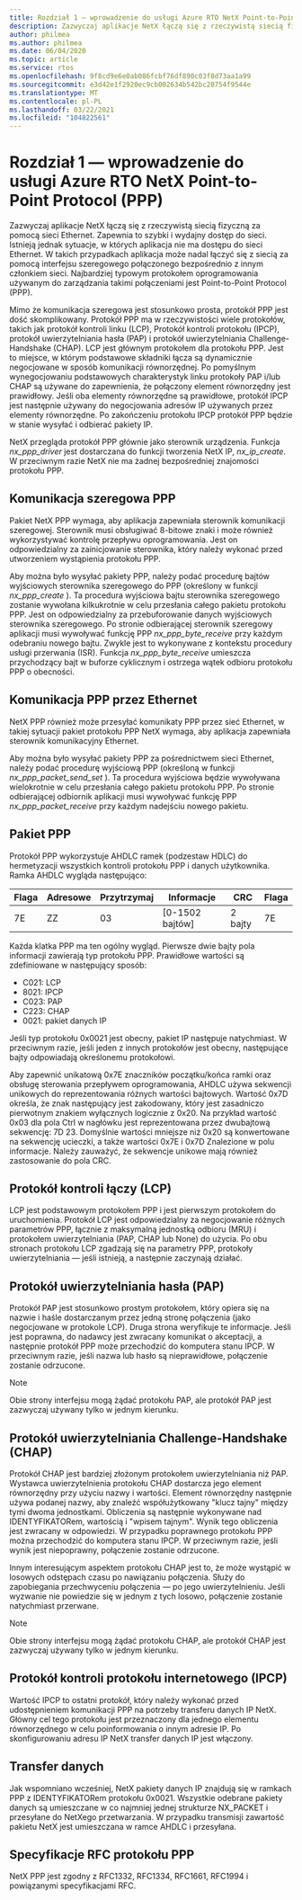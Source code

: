 ```yaml
---
title: Rozdział 1 — wprowadzenie do usługi Azure RTO NetX Point-to-Point Protocol (PPP)
description: Zazwyczaj aplikacje NetX łączą się z rzeczywistą siecią fizyczną za pomocą sieci Ethernet.
author: philmea
ms.author: philmea
ms.date: 06/04/2020
ms.topic: article
ms.service: rtos
ms.openlocfilehash: 9f8cd9e6e0ab086fcbf76df890c03f8d73aa1a99
ms.sourcegitcommit: e3d42e1f2920ec9cb002634b542bc20754f9544e
ms.translationtype: MT
ms.contentlocale: pl-PL
ms.lasthandoff: 03/22/2021
ms.locfileid: "104822561"
---
```

# <a name="chapter-1---introduction-to-the-azure-rtos-netx-point-to-point-protocol-ppp"></a>Rozdział 1 — wprowadzenie do usługi Azure RTO NetX Point-to-Point Protocol (PPP)

Zazwyczaj aplikacje NetX łączą się z rzeczywistą siecią fizyczną za pomocą sieci Ethernet. Zapewnia to szybki i wydajny dostęp do sieci. Istnieją jednak sytuacje, w których aplikacja nie ma dostępu do sieci Ethernet. W takich przypadkach aplikacja może nadal łączyć się z siecią za pomocą interfejsu szeregowego połączonego bezpośrednio z innym członkiem sieci. Najbardziej typowym protokołem oprogramowania używanym do zarządzania takimi połączeniami jest Point-to-Point Protocol (PPP).

Mimo że komunikacja szeregowa jest stosunkowo prosta, protokół PPP jest dość skomplikowany. Protokół PPP ma w rzeczywistości wiele protokołów, takich jak protokół kontroli linku (LCP), Protokół kontroli protokołu (IPCP), protokół uwierzytelniania hasła (PAP) i protokół uwierzytelniania Challenge-Handshake (CHAP). LCP jest głównym protokołem dla protokołu PPP. Jest to miejsce, w którym podstawowe składniki łącza są dynamicznie negocjowane w sposób komunikacji równorzędnej. Po pomyślnym wynegocjowaniu podstawowych charakterystyk linku protokoły PAP i/lub CHAP są używane do zapewnienia, że połączony element równorzędny jest prawidłowy. Jeśli oba elementy równorzędne są prawidłowe, protokół IPCP jest następnie używany do negocjowania adresów IP używanych przez elementy równorzędne. Po zakończeniu protokołu IPCP protokół PPP będzie w stanie wysyłać i odbierać pakiety IP.

NetX przegląda protokół PPP głównie jako sterownik urządzenia. Funkcja *nx_ppp_driver* jest dostarczana do funkcji tworzenia NetX IP, *nx_ip_create*. W przeciwnym razie NetX nie ma żadnej bezpośredniej znajomości protokołu PPP.

## <a name="ppp-serial-communication"></a>Komunikacja szeregowa PPP

Pakiet NetX PPP wymaga, aby aplikacja zapewniała sterownik komunikacji szeregowej. Sterownik musi obsługiwać 8-bitowe znaki i może również wykorzystywać kontrolę przepływu oprogramowania. Jest on odpowiedzialny za zainicjowanie sterownika, który należy wykonać przed utworzeniem wystąpienia protokołu PPP.

Aby można było wysyłać pakiety PPP, należy podać procedurę bajtów wyjściowych sterownika szeregowego do PPP (określony w funkcji *nx_ppp_create* ). Ta procedura wyjściowa bajtu sterownika szeregowego zostanie wywołana kilkukrotnie w celu przesłania całego pakietu protokołu PPP. Jest on odpowiedzialny za przebuforowanie danych wyjściowych sterownika szeregowego. Po stronie odbierającej sterownik szeregowy aplikacji musi wywoływać funkcję PPP *nx_ppp_byte_receive* przy każdym odebraniu nowego bajtu. Zwykle jest to wykonywane z kontekstu procedury usługi przerwania (ISR). Funkcja *nx_ppp_byte_receive* umieszcza przychodzący bajt w buforze cyklicznym i ostrzega wątek odbioru protokołu PPP o obecności.

## <a name="ppp-over-ethernet-communication"></a>Komunikacja PPP przez Ethernet

NetX PPP również może przesyłać komunikaty PPP przez sieć Ethernet, w takiej sytuacji pakiet protokołu PPP NetX wymaga, aby aplikacja zapewniała sterownik komunikacyjny Ethernet.

Aby można było wysyłać pakiety PPP za pośrednictwem sieci Ethernet, należy podać procedurę wyjściową PPP (określoną w funkcji *nx_ppp_packet_send_set* ). Ta procedura wyjściowa będzie wywoływana wielokrotnie w celu przesłania całego pakietu protokołu PPP. Po stronie odbierającej odbiornik aplikacji musi wywoływać funkcję PPP *nx_ppp_packet_receive* przy każdym nadejściu nowego pakietu.

## <a name="ppp-packet"></a>Pakiet PPP

Protokół PPP wykorzystuje AHDLC ramek (podzestaw HDLC) do hermetyzacji wszystkich kontroli protokołu PPP i danych użytkownika. Ramka AHDLC wygląda następująco:

|**Flaga**|**Adresowe**|**Przytrzymaj**|**Informacje**|**CRC**|**Flaga**|
|--------|--------|--------|---------------|-------|--------|
|7E |ZZ|03|[0-1502 bajtów]|2 bajty| 7E|

Każda klatka PPP ma ten ogólny wygląd. Pierwsze dwie bajty pola informacji zawierają typ protokołu PPP. Prawidłowe wartości są zdefiniowane w następujący sposób:

- C021: LCP
- 8021: IPCP
- C023: PAP
- C223: CHAP
- 0021: pakiet danych IP

Jeśli typ protokołu 0x0021 jest obecny, pakiet IP następuje natychmiast. W przeciwnym razie, jeśli jeden z innych protokołów jest obecny, następujące bajty odpowiadają określonemu protokołowi.

Aby zapewnić unikatową 0x7E znaczników początku/końca ramki oraz obsługę sterowania przepływem oprogramowania, AHDLC używa sekwencji unikowych do reprezentowania różnych wartości bajtowych. Wartość 0x7D określa, że znak następujący jest zakodowany, który jest zasadniczo pierwotnym znakiem wyłącznych logicznie z 0x20. Na przykład wartość 0x03 dla pola Ctrl w nagłówku jest reprezentowana przez dwubajtową sekwencję: 7D 23. Domyślnie wartości mniejsze niż 0x20 są konwertowane na sekwencję ucieczki, a także wartości 0x7E i 0x7D Znalezione w polu informacje. Należy zauważyć, że sekwencje unikowe mają również zastosowanie do pola CRC.

## <a name="link-control-protocol-lcp"></a>Protokół kontroli łączy (LCP)

LCP jest podstawowym protokołem PPP i jest pierwszym protokołem do uruchomienia. Protokół LCP jest odpowiedzialny za negocjowanie różnych parametrów PPP, łącznie z maksymalną jednostką odbioru (MRU) i protokołem uwierzytelniania (PAP, CHAP lub None) do użycia. Po obu stronach protokołu LCP zgadzają się na parametry PPP, protokoły uwierzytelniania — jeśli istnieją, a następnie zaczynają działać.

## <a name="password-authentication-protocol-pap"></a>Protokół uwierzytelniania hasła (PAP)

Protokół PAP jest stosunkowo prostym protokołem, który opiera się na nazwie i haśle dostarczanym przez jedną stronę połączenia (jako negocjowane w protokole LCP). Druga strona weryfikuje te informacje. Jeśli jest poprawna, do nadawcy jest zwracany komunikat o akceptacji, a następnie protokół PPP może przechodzić do komputera stanu IPCP. W przeciwnym razie, jeśli nazwa lub hasło są nieprawidłowe, połączenie zostanie odrzucone.

>[!NOTE]
> Obie strony interfejsu mogą żądać protokołu PAP, ale protokół PAP jest zazwyczaj używany tylko w jednym kierunku.

## <a name="challenge-handshake-authentication-protocol-chap"></a>Protokół uwierzytelniania Challenge-Handshake (CHAP)

Protokół CHAP jest bardziej złożonym protokołem uwierzytelniania niż PAP. Wystawca uwierzytelnienia protokołu CHAP dostarcza jego element równorzędny przy użyciu nazwy i wartości. Element równorzędny następnie używa podanej nazwy, aby znaleźć współużytkowany "klucz tajny" między tymi dwoma jednostkami. Obliczenia są następnie wykonywane nad IDENTYFIKATORem, wartością i "wpisem tajnym". Wynik tego obliczenia jest zwracany w odpowiedzi. W przypadku poprawnego protokołu PPP można przechodzić do komputera stanu IPCP. W przeciwnym razie, jeśli wynik jest niepoprawny, połączenie zostanie odrzucone.

Innym interesującym aspektem protokołu CHAP jest to, że może wystąpić w losowych odstępach czasu po nawiązaniu połączenia. Służy do zapobiegania przechwyceniu połączenia — po jego uwierzytelnieniu. Jeśli wyzwanie nie powiedzie się w jednym z tych losowo, połączenie zostanie natychmiast przerwane.

>[!NOTE]
> Obie strony interfejsu mogą żądać protokołu CHAP, ale protokół CHAP jest zazwyczaj używany tylko w jednym kierunku.

## <a name="internet-protocol-control-protocol-ipcp"></a>Protokół kontroli protokołu internetowego (IPCP)

Wartość IPCP to ostatni protokół, który należy wykonać przed udostępnieniem komunikacji PPP na potrzeby transferu danych IP NetX. Główny cel tego protokołu jest przeznaczony dla jednego elementu równorzędnego w celu poinformowania o innym adresie IP. Po skonfigurowaniu adresu IP NetX transfer danych IP jest włączony.

## <a name="data-transfer"></a>Transfer danych

Jak wspomniano wcześniej, NetX pakiety danych IP znajdują się w ramkach PPP z IDENTYFIKATORem protokołu 0x0021. Wszystkie odebrane pakiety danych są umieszczane w co najmniej jednej strukturze NX_PACKET i przesyłane do NetXego przetwarzania. W przypadku transmisji zawartość pakietu NetX jest umieszczana w ramce AHDLC i przesyłana.

## <a name="ppp-rfcs"></a>Specyfikacje RFC protokołu PPP

NetX PPP jest zgodny z RFC1332, RFC1334, RFC1661, RFC1994 i powiązanymi specyfikacjami RFC.